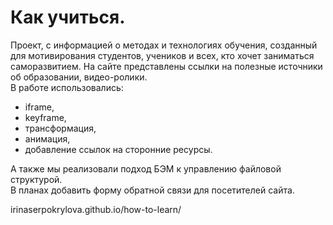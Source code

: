 # Как учиться.
Проект, с информацией о методах и технологиях обучения, созданный для мотивирования студентов, учеников и всех, кто хочет заниматься саморазвитием. На сайте представлены ссылки на полезные источники об образовании, видео-ролики.<br>
В работе использовались:
* iframe,
* keyframe,
* трансформация,
* анимация,
* добавление ссылок на сторонние ресурсы.

А также мы реализовали подход БЭМ к управлению файловой структурой.<br>
В планах добавить форму обратной связи для посетителей сайта.

irinaserpokrylova.github.io/how-to-learn/
